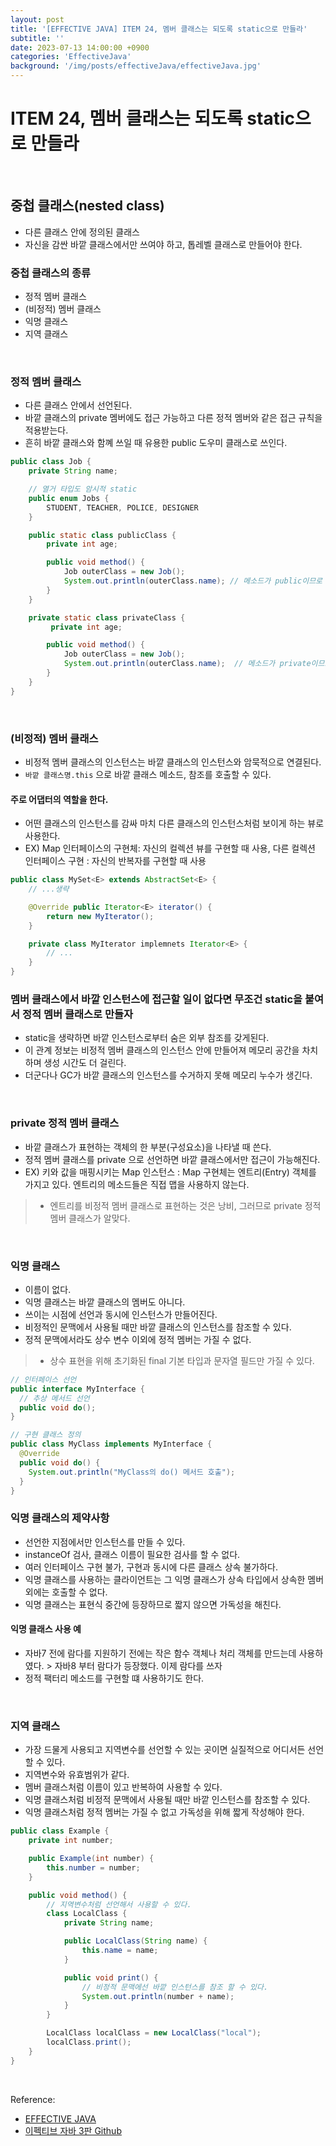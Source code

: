 ```yaml
---
layout: post
title: '[EFFECTIVE JAVA] ITEM 24, 멤버 클래스는 되도록 static으로 만들라'
subtitle: ''
date: 2023-07-13 14:00:00 +0900
categories: 'EffectiveJava'
background: '/img/posts/effectiveJava/effectiveJava.jpg'
---
```


# ITEM 24, 멤버 클래스는 되도록 static으로 만들라

<br>

## 중첩 클래스(nested class)
- 다른 클래스 안에 정의된 클래스
- 자신을 감싼 바깥 클래스에서만 쓰여야 하고, 톱레벨 클래스로 만들어야 한다.

### 중첩 클래스의 종류
- 정적 멤버 클래스
- (비정적) 멤버 클래스
- 익명 클래스
- 지역 클래스

<br>

### 정적 멤버 클래스
- 다른 클래스 안에서 선언된다.
- 바깥 클래스의 private 멤버에도 접근 가능하고 다른 정적 멤버와 같은 접근 규칙을 적용받는다.
- 흔히 바깥 클래스와 함꼐 쓰일 때 유용한 public 도우미 클래스로 쓰인다. 

```java
public class Job {
    private String name;

    // 열거 타입도 암시적 static
    public enum Jobs {
        STUDENT, TEACHER, POLICE, DESIGNER
    }

    public static class publicClass {
        private int age;

        public void method() {
            Job outerClass = new Job();
            System.out.println(outerClass.name); // 메소드가 public이므로 접근 가능하다.
        }
    }

    private static class privateClass {
         private int age;

        public void method() {
            Job outerClass = new Job();
            System.out.println(outerClass.name);  // 메소드가 private이므로 접근 불가하다.
        }
    }
}
```

<br>

### (비정적) 멤버 클래스
- 비정적 멤버 클래스의 인스턴스는 바깥 클래스의 인스턴스와 암묵적으로 연결된다. 
- `바깥 클래스명.this` 으로 바깥 클래스 메소드, 참조를 호출할 수 있다.

#### 주로 어댑터의 역할을 한다.
- 어떤 클래스의 인스턴스를 감싸 마치 다른 클래스의 인스턴스처럼 보이게 하는 뷰로 사용한다.
- EX) Map 인터페이스의 구현체: 자신의 컬렉션 뷰를 구현할 때 사용, 다른 컬렉션 인터페이스 구현 : 자신의 반복자를 구현할 때 사용

```java
public class MySet<E> extends AbstractSet<E> {
    // ...생략

    @Override public Iterator<E> iterator() {
        return new MyIterator();
    }

    private class MyIterator implemnets Iterator<E> {
        // ...
    }
}

```

### 멤버 클래스에서 바깥 인스턴스에 접근할 일이 없다면 무조건 static을 붙여서 정적 멤버 클래스로 만들자
- static을 생략하면 바깥 인스턴스로부터 숨은 외부 참조를 갖게된다.
- 이 관계 정보는 비정적 멤버 클래스의 인스턴스 안에 만들어져 메모리 공간을 차치하며 생성 시간도 더 걸린다. 
- 더군다나 GC가 바깥 클래스의 인스턴스를 수거하지 못해 메모리 누수가 생긴다.

<br>

### private 정적 멤버 클래스
- 바깥 클래스가 표현하는 객체의 한 부분(구성요소)을 나타낼 때 쓴다.
- 정적 멤버 클래스를 private 으로 선언하면 바깥 클래스에서만 접근이 가능해진다.
- EX) 키와 값을 매핑시키는 Map 인스턴스 : Map 구현체는 엔트리(Entry) 객체를 가지고 있다. 엔트리의 메소드들은 직접 맵을 사용하지 않는다.
> - 엔트리를 비정적 멤버 클래스로 표현하는 것은 낭비, 그러므로 private 정적 멤버 클래스가 알맞다.

<br>

### 익명 클래스
- 이름이 없다.
- 익명 클래스는 바깥 클래스의 멤버도 아니다.
- 쓰이는 시점에 선언과 동시에 인스턴스가 만들어진다.
- 비정적인 문맥에서 사용될 때만 바깥 클래스의 인스턴스를 참조할 수 있다.
- 정적 문맥에서라도 상수 변수 이외에 정적 멤버는 가질 수 없다.
> - 상수 표현을 위해 초기화된 final 기본 타입과 문자열 필드만 가질 수 있다. 

```java
// 인터페이스 선언
public interface MyInterface {
  // 추상 메서드 선언
  public void do();
}

// 구현 클래스 정의
public class MyClass implements MyInterface {
  @Override
  public void do() {
    System.out.println("MyClass의 do() 메서드 호출");
  }
}
```

### 익명 클래스의 제약사항
- 선언한 지점에서만 인스턴스를 만들 수 있다.
- instanceOf 검사, 클래스 이름이 필요한 검사를 할 수 없다.
- 여러 인터페이스 구현 불가, 구현과 동시에 다른 클래스 상속 불가하다.
- 익명 클래스를 사용하는 클라이언트는 그 익명 클래스가 상속 타입에서 상속한 멤버 외에는 호출할 수 없다.
- 익명 클래스는 표현식 중간에 등장하므로 짧지 않으면 가독성을 해친다.

#### 익명 클래스 사용 예

- 자바7 전에 람다를 지원하기 전에는 작은 함수 객체나 처리 객체를 만드는데 사용하였다. > 자바8 부터 람다가 등장했다. 이제 람다를 쓰자
- 정적 팩터리 메소드를 구현할 떄 사용하기도 한다.

<br>

### 지역 클래스
- 가장 드물게 사용되고 지역변수를 선언할 수 있는 곳이면 실질적으로 어디서든 선언할 수 있다.
- 지역변수와 유효범위가 같다.
- 멤버 클래스처럼 이름이 있고 반복하여 사용할 수 있다.
- 익명 클래스처럼 비정적 문맥에서 사용될 때만 바깥 인스턴스를 참조할 수 있다.
- 익명 클래스처럼 정적 멤버는 가질 수 없고 가독성을 위해 짧게 작성해야 한다. 

```java
public class Example {
    private int number;

    public Example(int number) {
        this.number = number;
    }

    public void method() {
        // 지역변수처럼 선언해서 사용할 수 있다.
        class LocalClass {
            private String name;

            public LocalClass(String name) {
                this.name = name;
            }

            public void print() {
                // 비정적 문맥에선 바깥 인스턴스를 참조 할 수 있다.
                System.out.println(number + name);
            }
        }

        LocalClass localClass = new LocalClass("local");
        localClass.print();
    }
}
```

<br>

Reference:

- [EFFECTIVE JAVA](https://front.wemakeprice.com/product/121854081?search_keyword=%25EC%259D%25B4%25ED%258E%2599%25ED%258B%25B0%25EB%25B8%258C%2520%25EC%259E%2590%25EB%25B0%2594&_service=5&_no=1)
- [이펙티브 자바 3판 Github](https://github.com/WegraLee/effective-java-3e-source-code)
 